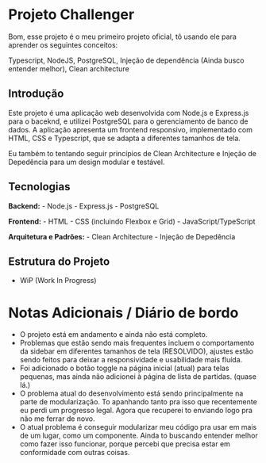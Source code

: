 # Projeto Challenger
Bom, esse projeto é o meu primeiro projeto oficial, tô usando ele para aprender os seguintes conceitos:

Typescript,
NodeJS,
PostgreSQL,
Injeção de dependência (Ainda busco entender melhor),
Clean architecture

## Introdução
Este projeto é uma aplicação web desenvolvida com Node.js e Express.js para o baceknd, e utilizei PostgreSQL para o gerenciamento de banco de dados. A aplicação apresenta um frontend responsivo, implementado com HTML, CSS e Typescript, que se adapta a diferentes tamanhos de tela.

Eu também to tentando seguir princípios de Clean Architecture e Injeção de Depedência para um design modular e testável.

## Tecnologias

**Backend:**
    - Node.js
    - Express.js
    - PostgreSQL

**Frontend:**
    - HTML
    - CSS (incluindo Flexbox e Grid)
    - JavaScript/TypeScript

**Arquitetura e Padrões:**
    - Clean Architecture
    - Injeção de Depedência

## Estrutura do Projeto

- WiP (Work In Progress)


# Notas Adicionais / Diário de bordo
- O projeto está em andamento e ainda não está completo.
- Problemas que estão sendo mais frequentes incluem o comportamento da sidebar em diferentes tamanhos de tela (RESOLVIDO), ajustes estão sendo feitos para deixar a responsividade e usabilidade mais fluída.
- Foi adicionado o botão toggle na página inicial (atual) para telas pequenas, mas ainda não adicionei à página de lista de partidas. (quase lá.)
- O problema atual do desenvolvimento está sendo principalmente na parte de modularização. To apanhando tanto pra isso que recentemente eu perdi um progresso legal. Agora que recuperei to enviando logo pra não me ferrar de novo.
- O atual problema é conseguir modularizar meu código pra usar em mais de um lugar, como um componente. Ainda to buscando entender melhor como fazer isso funcionar, porque percebi que precisa estar em conformidade com outras coisas.
